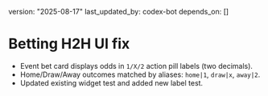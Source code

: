 version: "2025-08-17"
last_updated_by: codex-bot
depends_on: []

# Betting H2H UI fix

- Event bet card displays odds in `1/X/2` action pill labels (two decimals).
- Home/Draw/Away outcomes matched by aliases: `home|1`, `draw|x`, `away|2`.
- Updated existing widget test and added new label test.

